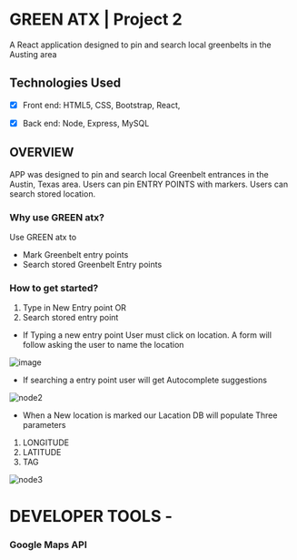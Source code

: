 # GREEN ATX |  Project 2
A React application  designed to pin and search local greenbelts in the Austing area


## Technologies Used

- [x] Front end: HTML5, CSS, Bootstrap, React, 

- [x] Back end: Node, Express, MySQL


## OVERVIEW

APP was designed to pin and search local Greenbelt entrances in the Austin, Texas area. 
Users can pin ENTRY POINTS with markers.
Users can search stored location. 




 ### Why use GREEN atx? ###
 Use GREEN atx to 
 * Mark Greenbelt entry points 
 * Search stored Greenbelt Entry points
 

 
 ### How to get started? ###
 1. Type in New Entry point
            OR
 2. Search stored entry point           
 * If Typing a new entry point User must click on location. A form will follow asking the user to name the location
 
 
 
 
 
 ![image](https://user-images.githubusercontent.com/47580937/60385411-7f935780-9a4e-11e9-9aa9-086b582684c1.png)

  
  




 
 * If searching a entry point user will get Autocomplete suggestions
 
 
 
 
 
 
 
 
  ![node2](https://user-images.githubusercontent.com/47580937/57411263-a651b200-71b2-11e9-8ffb-b93df915fbbe.jpeg)
 
 
 
 
 
 
 
 
 * When a New location is marked our Lacation DB will populate Three parameters
 1. LONGITUDE
 2. LATITUDE
 3. TAG
 
 
 
 
 
 
 
 
 
 ![node3](https://user-images.githubusercontent.com/47580937/57411376-03e5fe80-71b3-11e9-8ea1-c88a4840ec6e.jpeg)

 
 
 




# DEVELOPER TOOLS - 


###   Google Maps API  ###





















